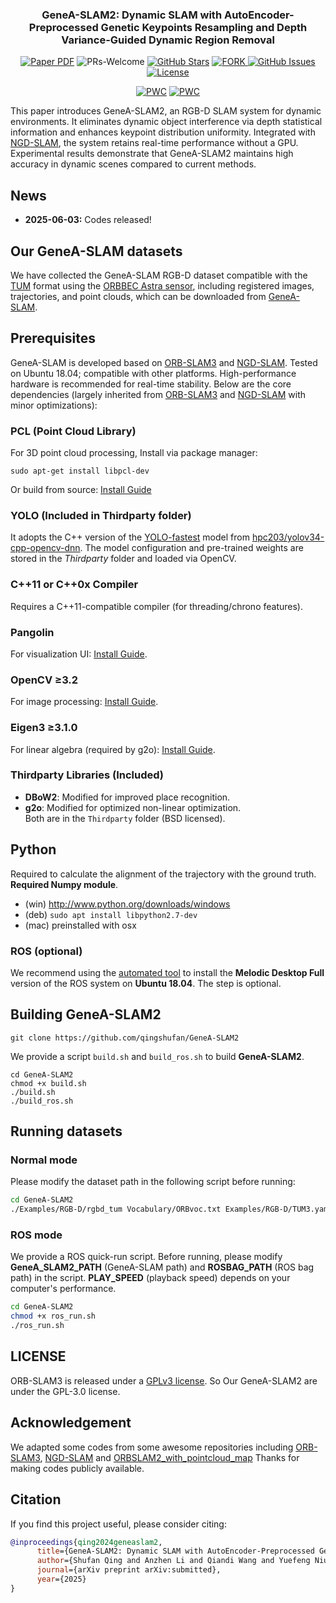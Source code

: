 <div align="center">
<h3>GeneA-SLAM2: Dynamic SLAM with AutoEncoder-Preprocessed Genetic Keypoints Resampling and Depth Variance-Guided Dynamic Region Removal</h3>

<a href=""><img src='https://img.shields.io/badge/Paper-GeneA--SLAM2-red' alt='Paper PDF'></a>
<a ><img alt="PRs-Welcome" src="https://img.shields.io/badge/PRs-Welcome-white" /></a>
[![GitHub Stars](https://img.shields.io/github/stars/qingshufan/GeneA-SLAM2.svg)](https://github.com/qingshufan/GeneA-SLAM2/stargazers)
<a href="https://github.com/qingshufan/GeneA-SLAM2/network/members">
<img alt="FORK" src="https://img.shields.io/github/forks/qingshufan/GeneA-SLAM2?color=white" />
</a>  [![GitHub Issues](https://img.shields.io/github/issues/qingshufan/GeneA-SLAM.svg)](https://github.com/qingshufan/GeneA-SLAM2/issues) [![License](https://img.shields.io/badge/license-GPLv3-blue.svg)](https://opensource.org/licenses/gpl-3-0)

[![PWC](https://img.shields.io/endpoint.svg?url=https://paperswithcode.com/badge/genea-slam2-dynamic-slam-with-autoencoder/semantic-slam-on-tum-rgb-d)](https://paperswithcode.com/sota/semantic-slam-on-tum-rgb-d?p=genea-slam2-dynamic-slam-with-autoencoder)
[![PWC](https://img.shields.io/endpoint.svg?url=https://paperswithcode.com/badge/genea-slam2-dynamic-slam-with-autoencoder/semantic-slam-on-bonn-rgb-d-dynamic)](https://paperswithcode.com/sota/semantic-slam-on-bonn-rgb-d-dynamic?p=genea-slam2-dynamic-slam-with-autoencoder)
<!-- ![overview](assets/overview.png) -->
</div>

This paper introduces GeneA-SLAM2, an RGB-D SLAM system for dynamic environments. It eliminates dynamic object interference via depth statistical information and enhances keypoint distribution uniformity. Integrated with [NGD-SLAM](https://github.com/yuhaozhang7/NGD-SLAM), the system retains real-time performance without a GPU. Experimental results demonstrate that GeneA-SLAM2 maintains high accuracy in dynamic scenes compared to current methods.  

## News
- **2025-06-03:** Codes released!

## Our GeneA-SLAM datasets
We have collected the GeneA-SLAM RGB-D dataset compatible with the [TUM](https://cvg.cit.tum.de/data/datasets/rgbd-dataset/download) format using the  [ORBBEC Astra sensor](https://www.orbbec.com/products/structured-light-camera/astra-series/), including registered images, trajectories, and point clouds, which can be downloaded from [GeneA-SLAM](https://github.com/qingshufan/GeneA-SLAM).

## Prerequisites
GeneA-SLAM is developed based on [ORB-SLAM3](https://github.com/UZ-SLAMLab/ORB_SLAM3) and [NGD-SLAM](https://github.com/yuhaozhang7/NGD-SLAM). Tested on Ubuntu 18.04; compatible with other platforms. High-performance hardware is recommended for real-time stability. Below are the core dependencies (largely inherited from [ORB-SLAM3](https://github.com/UZ-SLAMLab/ORB_SLAM3) and [NGD-SLAM](https://github.com/yuhaozhang7/NGD-SLAM) with minor optimizations):

### PCL (Point Cloud Library)
For 3D point cloud processing, Install via package manager:
```
sudo apt-get install libpcl-dev
```
Or build from source: [Install Guide](https://github.com/PointCloudLibrary/pcl)  

### YOLO (Included in Thirdparty folder)  
It adopts the C++ version of the [YOLO-fastest](https://github.com/dog-qiuqiu/Yolo-Fastest.git) model from [hpc203/yolov34-cpp-opencv-dnn](https://github.com/hpc203/yolov34-cpp-opencv-dnn). The model configuration and pre-trained weights are stored in the *Thirdparty* folder and loaded via OpenCV.

### C++11 or C++0x Compiler
Requires a C++11-compatible compiler (for threading/chrono features).

### Pangolin
For visualization UI: [Install Guide](https://github.com/stevenlovegrove/Pangolin).  

### OpenCV ≥3.2  
For image processing: [Install Guide](http://opencv.org). 

### Eigen3 ≥3.1.0  
For linear algebra (required by g2o): [Install Guide](http://eigen.tuxfamily.org).  

### Thirdparty Libraries (Included)  
- **DBoW2**: Modified for improved place recognition.  
- **g2o**: Modified for optimized non-linear optimization.  
Both are in the `Thirdparty` folder (BSD licensed).  

## Python
Required to calculate the alignment of the trajectory with the ground truth. **Required Numpy module**.

* (win) http://www.python.org/downloads/windows
* (deb) `sudo apt install libpython2.7-dev`
* (mac) preinstalled with osx

### ROS (optional)
We recommend using the [automated tool](https://github.com/fishros/install) to install the **Melodic Desktop Full** version of the ROS system on **Ubuntu 18.04**. The step is optional.


## Building GeneA-SLAM2
```
git clone https://github.com/qingshufan/GeneA-SLAM2
```

We provide a script `build.sh` and `build_ros.sh` to build **GeneA-SLAM2**. 
```
cd GeneA-SLAM2
chmod +x build.sh
./build.sh
./build_ros.sh
```

## Running datasets

### Normal mode
Please modify the dataset path in the following script before running:
```bash
cd GeneA-SLAM2
./Examples/RGB-D/rgbd_tum Vocabulary/ORBvoc.txt Examples/RGB-D/TUM3.yaml [path] [path]/associations.txt
```

### ROS mode
We provide a ROS quick-run script. Before running, please modify **GeneA_SLAM2_PATH** (GeneA-SLAM path) and **ROSBAG_PATH** (ROS bag path) in the script. **PLAY_SPEED** (playback speed) depends on your computer's performance.
```bash
cd GeneA-SLAM2
chmod +x ros_run.sh
./ros_run.sh
```
## LICENSE

ORB-SLAM3 is released under a [GPLv3 license](https://github.com/UZ-SLAMLab/ORB_SLAM3/blob/master/LICENSE). So Our GeneA-SLAM2 are under the GPL-3.0 license.

## Acknowledgement
We adapted some codes from some awesome repositories including [ORB-SLAM3](https://github.com/UZ-SLAMLab/ORB_SLAM3), [NGD-SLAM](https://github.com/yuhaozhang7/NGD-SLAM) and [ORBSLAM2_with_pointcloud_map](https://github.com/gaoxiang12/ORBSLAM2_with_pointcloud_map.git) Thanks for making codes publicly available. 

## Citation

If you find this project useful, please consider citing:
```bibtex
@inproceedings{qing2024geneaslam2, 
      title={GeneA-SLAM2: Dynamic SLAM with AutoEncoder-Preprocessed Genetic Keypoints Resampling and Depth Variance-Guided Dynamic Region Removal}, 
      author={Shufan Qing and Anzhen Li and Qiandi Wang and Yuefeng Niu and Mingchen Feng and Guoliang Hu and Jinqiao Wu and Fengtao Nan and Yingchun Fan},
      journal={arXiv preprint arXiv:submitted},
      year={2025}
}
```